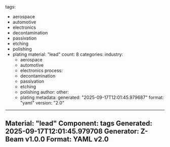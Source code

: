tags:
  - aerospace
  - automotive
  - electronics
  - decontamination
  - passivation
  - etching
  - polishing
  - plating
material: "lead"
count: 8
categories:
  industry:
    - aerospace
    - automotive
    - electronics
  process:
    - decontamination
    - passivation
    - etching
    - polishing
  author:
  other:
    - plating
metadata:
  generated: "2025-09-17T12:01:45.979687"
  format: "yaml"
  version: "2.0"

---
Material: "lead"
Component: tags
Generated: 2025-09-17T12:01:45.979708
Generator: Z-Beam v1.0.0
Format: YAML v2.0
---